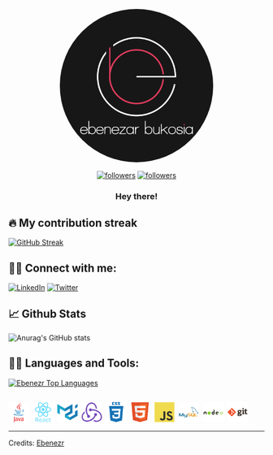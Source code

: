 <!-- <h3 align="center">Hey there, I'm Bukosia Ebenezar <h3> -->
<p align="center"><img width="60%" height="auto" style="border-radius:50%" src="./ebbe.png" height="175px"/></p>

<p align="center">
  <a href="https://twitter.com/Sir_Bukosia"><img alt="followers" title="Follow me on Twitter" src="https://img.shields.io/twitter/follow/Sir_Bukosia?color=55960c&label=Follow&logo=twitter&logoColor=white&style=for-the-badge"/></a>
  <a href="https://github.com/Ebenezr"><img alt="followers" title="Follow me on Github" src="https://img.shields.io/github/followers/Ebenezr?color=236ad3&style=for-the-badge&logo=github&label=Follow"/></a>
</p>

<h3 align="center">Hey there!<h3>
  
## 🔥 My contribution streak
[![GitHub Streak](https://github-readme-streak-stats.herokuapp.com/?user=Ebenezr&theme=dark)](https://git.io/streak-stats)<br>
## 🙋‍♂️ Connect with me:
<p align="left">
  <a href="https://www.linkedin.com/in/ebenezar-bukosia-29ab67200/"><img alt="LinkedIn" title="LinkedIn" src="https://img.shields.io/badge/-LinkedIn-0077B5?style=for-the-badge&logo=linkedin&logoColor=white"/></a>
  <a href="https://twitter.com/Sir_Bukosia"><img alt="Twitter" title="Twitter" src="https://img.shields.io/badge/-Twitter-1DA1F2?style=for-the-badge&logo=twitter&logoColor=white"/></a>
</p>

## 📈 Github Stats 
![Anurag's GitHub stats](https://github-readme-stats.vercel.app/api?username=Ebenezr&show_icons=true&theme=codeSTACKr)<br>
## 👨‍💻 Languages and Tools:
<a href="https://github.com/anuraghazra/github-readme-stats"><img alt="Ebenezr Top Languages" src="https://github-readme-stats.vercel.app/api/top-langs/?username=Ebenezr&langs_count=10&layout=compact&theme=dark#" /></a>

##
<div>
  <img src="https://github.com/devicons/devicon/blob/master/icons/java/java-original-wordmark.svg" title="Java" alt="Java" width="40" height="40"/>&nbsp;
  <img src="https://github.com/devicons/devicon/blob/master/icons/react/react-original-wordmark.svg" title="React" alt="React" width="40" height="40"/>&nbsp;
<!--   <img src="https://github.com/devicons/devicon/blob/master/icons/spring/spring-original-wordmark.svg" title="Spring" alt="Spring" width="40" height="40"/>&nbsp; -->
  <img src="https://github.com/devicons/devicon/blob/master/icons/materialui/materialui-original.svg" title="Material UI" alt="Material UI" width="40" height="40"/>&nbsp;
<!--   <img src="https://github.com/devicons/devicon/blob/master/icons/flutter/flutter-original.svg" title="Flutter" alt="Flutter" width="40" height="40"/>&nbsp; -->
  <img src="https://github.com/devicons/devicon/blob/master/icons/redux/redux-original.svg" title="Redux" alt="Redux " width="40" height="40"/>&nbsp;
  <img src="https://github.com/devicons/devicon/blob/master/icons/css3/css3-plain-wordmark.svg"  title="CSS3" alt="CSS" width="40" height="40"/>&nbsp;
  <img src="https://github.com/devicons/devicon/blob/master/icons/html5/html5-original.svg" title="HTML5" alt="HTML" width="40" height="40"/>&nbsp;
  <img src="https://github.com/devicons/devicon/blob/master/icons/javascript/javascript-original.svg" title="JavaScript" alt="JavaScript" width="40" height="40"/>&nbsp;
<!--   <img src="https://github.com/devicons/devicon/blob/master/icons/firebase/firebase-plain-wordmark.svg" title="Firebase" alt="Firebase" width="40" height="40"/>&nbsp; -->
<!--   <img src="https://github.com/devicons/devicon/blob/master/icons/gatsby/gatsby-original.svg" title="Gatsby"  alt="Gatsby" width="40" height="40"/>&nbsp; -->
  <img src="https://github.com/devicons/devicon/blob/master/icons/mysql/mysql-original-wordmark.svg" title="MySQL"  alt="MySQL" width="40" height="40"/>&nbsp;
  <img src="https://github.com/devicons/devicon/blob/master/icons/nodejs/nodejs-original-wordmark.svg" title="NodeJS" alt="NodeJS" width="40" height="40"/>&nbsp;
<!--   <img src="https://github.com/devicons/devicon/blob/master/icons/amazonwebservices/amazonwebservices-plain-wordmark.svg" title="AWS" alt="AWS" width="40" height="40"/>&nbsp; -->
  <img src="https://github.com/devicons/devicon/blob/master/icons/git/git-original-wordmark.svg" title="Git" **alt="Git" width="40" height="40"/>
</div>
  
<!--
**Ebenezr/Ebenezr** is a ✨ _special_ ✨ repository because its `README.md` (this file) appears on your GitHub profile.

Here are some ideas to get you started:

- 🔭 I’m currently working on ...
- 🌱 I’m currently learning ...
- 👯 I’m looking to collaborate on ...
- 🤔 I’m looking for help with ...
- 💬 Ask me about ...
- 📫 How to reach me: ...
- 😄 Pronouns: ...
- ⚡ Fun fact: ...
-->
-----
Credits: [Ebenezr](https://github.com/Ebenezr)
